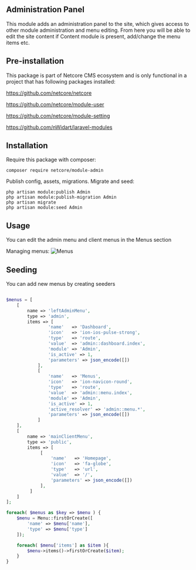 ## Administration Panel

This module adds an administration panel to the site, which gives access to other module administration and menu editing. From here you will be able to edit the site content if Content module is present, add/change the menu items etc. 

## Pre-installation
This package is part of Netcore CMS ecosystem and is only functional in a project that has following packages installed:

https://github.com/netcore/netcore

https://github.com/netcore/module-user

https://github.com/netcore/module-setting

https://github.com/nWidart/laravel-modules

## Installation
 
 Require this package with composer:
 ```$xslt
 composer require netcore/module-admin
```
 Publish config, assets, migrations. Migrate and seed:
 
 ```$xslt
 php artisan module:publish Admin
 php artisan module:publish-migration Admin
 php artisan migrate
 php artisan module:seed Admin
```

## Usage

You can edit the admin menu and client menus in the Menus section

Managing menus:
![Menus](https://www.dropbox.com/s/pyu527891vxps6x/Screenshot%202017-11-08%2009.49.15.png?raw=1)


## Seeding

You can add new menus by creating seeders

```PHP

$menus = [
    [
        name => 'leftAdminMenu',
        type => 'admin',
        items => [
                'name'   => 'Dashboard',
                'icon'   => 'ion-ios-pulse-strong',
                'type'   => 'route',
                'value'  => 'admin::dashboard.index',
                'module' => 'Admin',
                'is_active' => 1,
                'parameters' => json_encode([])
            ],
            [
                'name'   => 'Menus',
                'icon'   => 'ion-navicon-round',
                'type'   => 'route',
                'value'  => 'admin::menu.index',
                'module' => 'Admin',
                'is_active' => 1,
                'active_resolver' => 'admin::menu.*',
                'parameters' => json_encode([])
            ]
    ],
    [
        name => 'mainClientMenu',
        type => 'public',
        items => [
             [
                 'name'   => 'Homepage',
                 'icon'   => 'fa-globe',
                 'type'   => 'url',
                 'value'  => '/',
                 'parameters' => json_encode([])
             ],
         ]
    ]
];

foreach( $menus as $key => $menu ) {
    $menu = Menu::firstOrCreate([
        'name' => $menu['name'],
        'type' => $menu['type']
    ]);

    foreach( $menu['items'] as $item ){
        $menu->items()->firstOrCreate($item);
    }
}

```